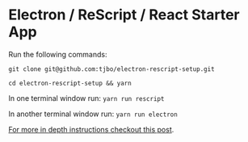 # Electron / ReScript / React Starter App
Run the following commands:

`git clone git@github.com:tjbo/electron-rescript-setup.git`

`cd electron-rescript-setup && yarn`

In one terminal window run: `yarn run rescript`

In another terminal window run: `yarn run electron`

[For more in depth instructions checkout this post](https://www.prototypable.io/blog/how-to-setup-electron-with-rescript/).
